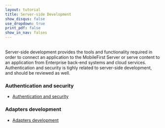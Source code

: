```yaml
---
layout: tutorial
title: Server-side Development
show_disqus: false
use_dropdown: true
print_pdf: false
show_in_nav: falses
---
```

<br>
Server-side development provides the tools and functionality required in order to connect an application to the MobileFirst Server or serve content to an application from  Enterprise back-end systems and cloud services. Authentication and security is tighly related to server-side development, and should be reviewed as well.

### Authentication and security

* [Authentication and security](../authentication-and-security/)

### Adapters development

* [Adapters development](../adapters/)
